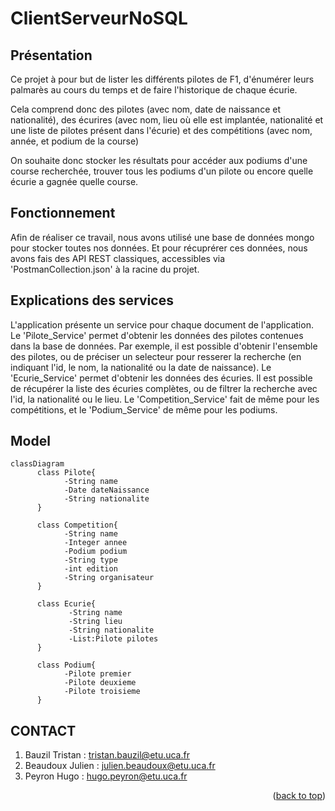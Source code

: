 <div id="top"></div>

# ClientServeurNoSQL

## Présentation

Ce projet à pour but de lister les différents pilotes de F1, d'énumérer leurs palmarès au cours du temps et de faire l'historique de chaque écurie.

Cela comprend donc des pilotes (avec nom, date de naissance et nationalité), des écurires (avec nom, lieu où elle est implantée, nationalité et une liste de pilotes présent dans l'écurie) et des compétitions (avec nom, année, et podium de la course)

On souhaite donc stocker les résultats pour accéder aux podiums d'une course recherchée, trouver tous les podiums d'un pilote ou encore quelle écurie a gagnée quelle course.

## Fonctionnement 

Afin de réaliser ce travail, nous avons utilisé une base de données mongo pour stocker toutes nos données. Et pour récuprérer ces données, nous avons fais des API REST classiques, accessibles via 'PostmanCollection.json' à la racine du projet.

## Explications des services

L'application présente un service pour chaque document de l'application.
Le 'Pilote_Service' permet d'obtenir les données des pilotes contenues dans la base de données. Par exemple, il est possible d'obtenir l'ensemble des pilotes, ou de préciser un selecteur pour resserer la recherche (en indiquant l'id, le nom, la nationalité ou la date de naissance).
Le 'Ecurie_Service' permet d'obtenir les données des écuries. Il est possible de récupérer la liste des écuries complètes, ou de filtrer la recherche avec l'id, la nationalité ou le lieu.
Le 'Competition_Service' fait de même pour les compétitions, et le 'Podium_Service' de même pour les podiums.

## Model

```mermaid
classDiagram
      class Pilote{
            -String name
            -Date dateNaissance
            -String nationalite
      }
      
      class Competition{
            -String name
            -Integer annee
            -Podium podium
            -String type
            -int edition
            -String organisateur
      }
      
      class Ecurie{
             -String name
             -String lieu
             -String nationalite
             -List:Pilote pilotes
      }
      
      class Podium{
            -Pilote premier
            -Pilote deuxieme
            -Pilote troisieme
      }
```

## CONTACT

1. Bauzil Tristan : tristan.bauzil@etu.uca.fr
2. Beaudoux Julien : julien.beaudoux@etu.uca.fr
3. Peyron Hugo : hugo.peyron@etu.uca.fr

<p align="right">(<a href="#top">back to top</a>)</p>
